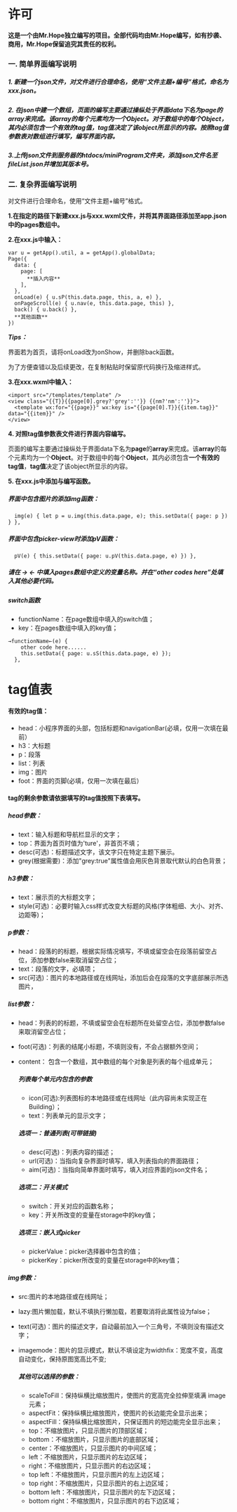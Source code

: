 # 许可
 **这是一个由Mr.Hope独立编写的项目。全部代码均由Mr.Hope编写，如有抄袭、商用，Mr.Hope保留追究其责任的权利。** 
### 一. 简单界面编写说明

##### 1. 新建一个json文件，对文件进行合理命名，使用“文件主题+编号”格式，命名为xxx.json。

##### 2. 在json中建一个数组，页面的编写主要通过操纵处于界面data下名为**page**的**array**来完成。该**array**的每个元素均为一个**Object**。对于数组中的每个**Object**，其内必须包含**一个有效的tag值**，**tag值**决定了该object所显示的内容。按照tag值参数表对数组进行填写，编写界面内容。

##### 3.上传json文件到服务器的htdocs/miniProgram文件夹，添加json文件名至fileList.json并增加其版本号。

### 二. 复杂界面编写说明

 对文件进行合理命名，使用“文件主题+编号”格式。

 **1.在指定的路径下新建xxx.js与xxx.wxml文件，并将其界面路径添加至app.json中的pages数组中。**

 **2.在xxx.js中输入：** 
```
var u = getApp().util, a = getApp().globalData;
Page({
  data: {
    page: [
      **插入内容** 
    ],
  },
  onLoad(e) { u.sP(this.data.page, this, a, e) }, 
  onPageScroll(e) { u.nav(e, this.data.page, this) }, 
  back() { u.back() },
  **其他函数**
})
```
 _**Tips：**_ 

界面若为首页，请将onLoad改为onShow，并删除back函数。

为了方便查错以及后续更改，在复制粘贴时保留原代码换行及缩进样式。


 **3.在xxx.wxml中输入：** 
```
<import src="/templates/template" />
<view class="{{T}}{{page[0].grey?'grey':''}} {{nm?'nm':''}}">
  <template wx:for="{{page}}" wx:key is="{{page[0].T}}{{item.tag}}" data="{{item}}" />
</view>
```
**4. 对照tag值参数表文件进行界面内容编写。**

页面的编写主要通过操纵处于界面data下名为**page**的**array**来完成。该**array**的每个元素均为一个**Object**。对于数组中的每个**Object**，其内必须包含**一个有效的tag值**，**tag值**决定了该object所显示的内容。
 
**5. 在xxx.js中添加与编写函数。**
 ##### 界面中包含图片的添加img函数：

```
  img(e) { let p = u.img(this.data.page, e); this.setData({ page: p }) } },
```
##### 界面中包含picker-view时添加pV函数：

```
  pV(e) { this.setData({ page: u.pV(this.data.page, e) }) },
```
#####  请在 **→ ←** 中填入pages数组中定义的变量名称。并在“other codes here”处填入其他必要代码。

##### **switch函数**

- functionName：在page数组中填入的switch值；
- key：在pages数组中填入的key值；
```
→functionName←(e) {
    other code here......
    this.setData({ page: u.sS(this.data.page, e) });
  },
```
# tag值表
 #### **有效的tag值：** 
- head：小程序界面的头部，包括标题和navigationBar(必填，仅用一次填在最前）
- h3：大标题
- p：段落
- list：列表
- img：图片
- foot：界面的页脚(必填，仅用一次填在最后）

#### **tag**的剩余参数请依据填写的tag值按照下表填写。

##### **head参数：**
- text：输入标题和导航栏显示的文字；
- top：界面为首页时值为'ture'，非首页不填；
- desc(可选)：标题描述文字，该文字只在特定主题下展示。
- grey(根据需要)：添加"grey:true"属性值会用灰色背景取代默认的白色背景；

##### **h3参数：**
- text：展示页的大标题文字；
- style(可选)：必要时输入css样式改变大标题的风格(字体粗细、大小、对齐、边距等)；

##### **p参数：**
- head：段落的的标题，根据实际情况填写，不填或留空会在段落前留空占位，添加参数false来取消留空占位；
- text：段落的文字，必填项；
- src(可选)：图片的本地路径或在线网址，添加后会在段落的文字底部展示所选图片，

##### **list参数：**
- head：列表的的标题，不填或留空会在标题所在处留空占位，添加参数false来取消留空占位；
- foot(可选)：列表的结尾小标题，不填则没有，不会占据额外空间；
- content： 包含一个数组，其中数组的每个对象是列表的每个组成单元；

  #####  **_列表每个单元内包含的参数_** 
  - icon(可选):列表图标的本地路径或在线网址（此内容尚未实现正在Building）；
  - text：列表单元的显示文字；

  #####  **选项一：普通列表(可带链接)**
  - desc(可选)：列表内容的描述；
  - url(可选)：当指向复杂界面时填写，填入列表指向的界面路径；
  - aim(可选)：当指向简单界面时填写，填入对应界面的json文件名；

  #####  **选项二：开关模式**
  - switch：开关对应的函数名称；
  - key：开关所改变的变量在storage中的key值；

  #####  **选项三：嵌入式picker**
  - pickerValue：picker选择器中包含的值；
  - pickerKey：picker所改变的变量在storage中的key值；

##### **img参数：**
- src:图片的本地路径或在线网址；
- lazy:图片懒加载，默认不填执行懒加载，若要取消将此属性设为false；
- text(可选)：图片的描述文字，自动最前加入一个三角号，不填则没有描述文字；
- imagemode：图片的显示模式，默认不填设定为widthfix：宽度不变，高度自动变化，保持原图宽高比不变;

  ##### **_其他可以选择的参数：_** 
  - scaleToFill：保持纵横比缩放图片，使图片的宽高完全拉伸至填满 image 元素；
  - aspectFit：保持纵横比缩放图片，使图片的长边能完全显示出来；
  - aspectFill：保持纵横比缩放图片，只保证图片的短边能完全显示出来；
  - top：不缩放图片，只显示图片的顶部区域；
  - bottom：不缩放图片，只显示图片的底部区域；
  - center：不缩放图片，只显示图片的中间区域；
  - left：不缩放图片，只显示图片的左边区域；
  - right：不缩放图片，只显示图片的右边区域；
  - top left：不缩放图片，只显示图片的左上边区域；
  - top right：不缩放图片，只显示图片的右上边区域；
  - bottom left：不缩放图片，只显示图片的左下边区域；
  - bottom right：不缩放图片，只显示图片的右下边区域；